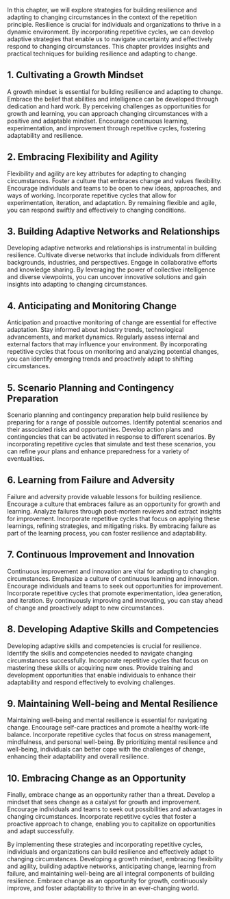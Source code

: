 
In this chapter, we will explore strategies for building resilience and adapting to changing circumstances in the context of the repetition principle. Resilience is crucial for individuals and organizations to thrive in a dynamic environment. By incorporating repetitive cycles, we can develop adaptive strategies that enable us to navigate uncertainty and effectively respond to changing circumstances. This chapter provides insights and practical techniques for building resilience and adapting to change.

**1. Cultivating a Growth Mindset**
-----------------------------------

A growth mindset is essential for building resilience and adapting to change. Embrace the belief that abilities and intelligence can be developed through dedication and hard work. By perceiving challenges as opportunities for growth and learning, you can approach changing circumstances with a positive and adaptable mindset. Encourage continuous learning, experimentation, and improvement through repetitive cycles, fostering adaptability and resilience.

**2. Embracing Flexibility and Agility**
----------------------------------------

Flexibility and agility are key attributes for adapting to changing circumstances. Foster a culture that embraces change and values flexibility. Encourage individuals and teams to be open to new ideas, approaches, and ways of working. Incorporate repetitive cycles that allow for experimentation, iteration, and adaptation. By remaining flexible and agile, you can respond swiftly and effectively to changing conditions.

**3. Building Adaptive Networks and Relationships**
---------------------------------------------------

Developing adaptive networks and relationships is instrumental in building resilience. Cultivate diverse networks that include individuals from different backgrounds, industries, and perspectives. Engage in collaborative efforts and knowledge sharing. By leveraging the power of collective intelligence and diverse viewpoints, you can uncover innovative solutions and gain insights into adapting to changing circumstances.

**4. Anticipating and Monitoring Change**
-----------------------------------------

Anticipation and proactive monitoring of change are essential for effective adaptation. Stay informed about industry trends, technological advancements, and market dynamics. Regularly assess internal and external factors that may influence your environment. By incorporating repetitive cycles that focus on monitoring and analyzing potential changes, you can identify emerging trends and proactively adapt to shifting circumstances.

**5. Scenario Planning and Contingency Preparation**
----------------------------------------------------

Scenario planning and contingency preparation help build resilience by preparing for a range of possible outcomes. Identify potential scenarios and their associated risks and opportunities. Develop action plans and contingencies that can be activated in response to different scenarios. By incorporating repetitive cycles that simulate and test these scenarios, you can refine your plans and enhance preparedness for a variety of eventualities.

**6. Learning from Failure and Adversity**
------------------------------------------

Failure and adversity provide valuable lessons for building resilience. Encourage a culture that embraces failure as an opportunity for growth and learning. Analyze failures through post-mortem reviews and extract insights for improvement. Incorporate repetitive cycles that focus on applying these learnings, refining strategies, and mitigating risks. By embracing failure as part of the learning process, you can foster resilience and adaptability.

**7. Continuous Improvement and Innovation**
--------------------------------------------

Continuous improvement and innovation are vital for adapting to changing circumstances. Emphasize a culture of continuous learning and innovation. Encourage individuals and teams to seek out opportunities for improvement. Incorporate repetitive cycles that promote experimentation, idea generation, and iteration. By continuously improving and innovating, you can stay ahead of change and proactively adapt to new circumstances.

**8. Developing Adaptive Skills and Competencies**
--------------------------------------------------

Developing adaptive skills and competencies is crucial for resilience. Identify the skills and competencies needed to navigate changing circumstances successfully. Incorporate repetitive cycles that focus on mastering these skills or acquiring new ones. Provide training and development opportunities that enable individuals to enhance their adaptability and respond effectively to evolving challenges.

**9. Maintaining Well-being and Mental Resilience**
---------------------------------------------------

Maintaining well-being and mental resilience is essential for navigating change. Encourage self-care practices and promote a healthy work-life balance. Incorporate repetitive cycles that focus on stress management, mindfulness, and personal well-being. By prioritizing mental resilience and well-being, individuals can better cope with the challenges of change, enhancing their adaptability and overall resilience.

**10. Embracing Change as an Opportunity**
------------------------------------------

Finally, embrace change as an opportunity rather than a threat. Develop a mindset that sees change as a catalyst for growth and improvement. Encourage individuals and teams to seek out possibilities and advantages in changing circumstances. Incorporate repetitive cycles that foster a proactive approach to change, enabling you to capitalize on opportunities and adapt successfully.

By implementing these strategies and incorporating repetitive cycles, individuals and organizations can build resilience and effectively adapt to changing circumstances. Developing a growth mindset, embracing flexibility and agility, building adaptive networks, anticipating change, learning from failure, and maintaining well-being are all integral components of building resilience. Embrace change as an opportunity for growth, continuously improve, and foster adaptability to thrive in an ever-changing world.
